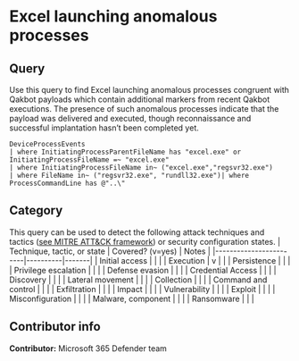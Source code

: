 # Excel launching anomalous processes


## Query
Use this query to find Excel launching anomalous processes congruent with Qakbot payloads which contain additional markers from recent Qakbot executions. The presence of such anomalous processes indicate that the payload was delivered and executed, though reconnaissance and successful implantation hasn’t been completed yet. 
```
DeviceProcessEvents
| where InitiatingProcessParentFileName has "excel.exe" or InitiatingProcessFileName =~ "excel.exe"
| where InitiatingProcessFileName in~ ("excel.exe","regsvr32.exe")
| where FileName in~ ("regsvr32.exe", "rundll32.exe")| where ProcessCommandLine has @"..\"
```

## Category

This query can be used to detect the following attack techniques and tactics ([see MITRE ATT&CK framework](https://attack.mitre.org/)) or security configuration states.
| Technique, tactic, or state | Covered? (v=yes) | Notes |
|------------------------|----------|-------|
| Initial access |  |  |
| Execution | v |  |
| Persistence |  |  |
| Privilege escalation |  |  |
| Defense evasion |  |  |
| Credential Access |  |  |
| Discovery |  |  |
| Lateral movement |  |  |
| Collection |  |  |
| Command and control |  |  |
| Exfiltration |  |  |
| Impact |  |  |
| Vulnerability |  |  |
| Exploit |  |  |
| Misconfiguration |  |  |
| Malware, component |  |  |
| Ransomware |  |  |

## Contributor info

**Contributor:** Microsoft 365 Defender team
